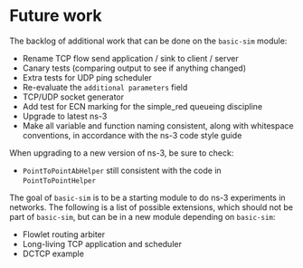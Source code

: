 # Future work

The backlog of additional work that can be done on the `basic-sim` module:

* Rename TCP flow send application / sink to client / server
* Canary tests (comparing output to see if anything changed)
* Extra tests for UDP ping scheduler
* Re-evaluate the `additional parameters` field
* TCP/UDP socket generator
* Add test for ECN marking for the simple_red queueing discipline
* Upgrade to latest ns-3
* Make all variable and function naming consistent, along with whitespace conventions,
  in accordance with the ns-3 code style guide

When upgrading to a new version of ns-3, be sure to check:

* `PointToPointAbHelper` still consistent with the code in `PointToPointHelper`

The goal of `basic-sim` is to be a starting module to do ns-3 experiments in
networks. The following is a list of possible extensions, which should not be
part of `basic-sim`, but can be in a new module depending on `basic-sim`:

* Flowlet routing arbiter
* Long-living TCP application and scheduler
* DCTCP example
